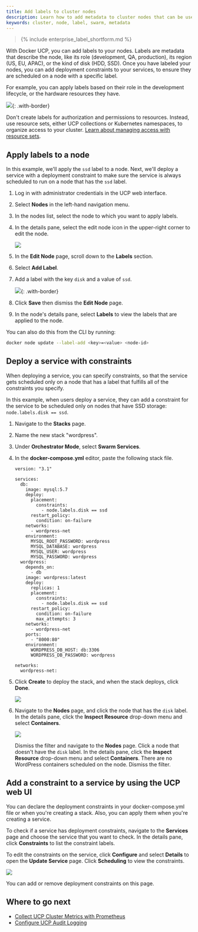 ```yaml
---
title: Add labels to cluster nodes
description: Learn how to add metadata to cluster nodes that can be used to specify constraints when deploying services.
keywords: cluster, node, label, swarm, metadata
---
```


>{% include enterprise_label_shortform.md %}

With Docker UCP, you can add labels to your nodes. Labels are metadata that
describe the node, like its role (development, QA, production), its region
(US, EU, APAC), or the kind of disk (HDD, SSD). Once you have labeled your
nodes, you can add deployment constraints to your services, to ensure they
are scheduled on a node with a specific label.

For example, you can apply labels based on their role in the development
lifecycle, or the hardware resources they have.

![](../../images/add-labels-to-cluster-nodes-1.svg){: .with-border}

Don't create labels for authorization and permissions to resources.
Instead, use resource sets, either UCP collections or Kubernetes namespaces,
to organize access to your cluster.
[Learn about managing access with resource sets](../../authorization/group-resources.md).

## Apply labels to a node

In this example, we'll apply the `ssd` label to a node. Next, we'll deploy
a service with a deployment constraint to make sure the service is always
scheduled to run on a node that has the `ssd` label.

1. Log in with administrator credentials in the UCP web interface.
2. Select **Nodes** in the left-hand navigation menu.
3. In the nodes list, select the node to which you want to apply labels.
4. In the details pane, select the edit node icon in the upper-right corner to edit the node.

    ![](../../images/v32-edit-node.png)

5. In the **Edit Node** page, scroll down to the **Labels** section.
6. Select **Add Label**.
7. Add a label with the key `disk` and a value of `ssd`.

   ![](../../images/add-labels-to-cluster-nodes-2.png){: .with-border}

8. Click **Save** then dismiss the **Edit Node** page.
9. In the node's details pane, select **Labels** to view the labels that are applied to the node.

You can also do this from the CLI by running:

```bash
docker node update --label-add <key>=<value> <node-id>
```

## Deploy a service with constraints

When deploying a service, you can specify constraints, so that the service gets
scheduled only on a node that has a label that fulfills all of the constraints
you specify.

In this example, when users deploy a service, they can add a constraint for the
service to be scheduled only on nodes that have SSD storage:
`node.labels.disk == ssd`.

1. Navigate to the **Stacks** page.
2. Name the new stack "wordpress".
3. Under **Orchestrator Mode**, select **Swarm Services**.
4. In the **docker-compose.yml** editor, paste the following stack file.

   ```
   version: "3.1"

   services:
     db:
       image: mysql:5.7
       deploy:
         placement:
           constraints:
             - node.labels.disk == ssd
         restart_policy:
           condition: on-failure
       networks:
         - wordpress-net
       environment:
         MYSQL_ROOT_PASSWORD: wordpress
         MYSQL_DATABASE: wordpress
         MYSQL_USER: wordpress
         MYSQL_PASSWORD: wordpress
     wordpress:
       depends_on:
         - db
       image: wordpress:latest
       deploy:
         replicas: 1
         placement:
           constraints:
             - node.labels.disk == ssd
         restart_policy:
           condition: on-failure
           max_attempts: 3
       networks:
         - wordpress-net
       ports:
         - "8000:80"
       environment:
         WORDPRESS_DB_HOST: db:3306
         WORDPRESS_DB_PASSWORD: wordpress

   networks:
     wordpress-net:
   ```

5. Click **Create** to deploy the stack, and when the stack deploys,
click **Done**.

   ![](../../images/use-constraints-in-stack-deployment.png)

6. Navigate to the **Nodes** page, and click the node that has the
`disk` label. In the details pane, click the **Inspect Resource**
drop-down menu and select **Containers**.

   ![](../../images/use-constraints-in-stack-deployment-2.png)

   Dismiss the filter and navigate to the **Nodes** page. Click a node that
   doesn't have the `disk` label. In the details pane, click the
   **Inspect Resource** drop-down menu and select **Containers**. There are no
   WordPress containers scheduled on the node. Dismiss the filter.

## Add a constraint to a service by using the UCP web UI

You can declare the deployment constraints in your docker-compose.yml file or
when you're creating a stack. Also, you can apply them when you're creating
a service.

To check if a service has deployment constraints, navigate to the
**Services** page and choose the service that you want to check.
In the details pane, click **Constraints** to list the constraint labels.

To edit the constraints on the service, click **Configure** and select
**Details** to open the **Update Service** page. Click **Scheduling** to
view the constraints.

![](../../images/add-constraint-to-service.png)

You can add or remove deployment constraints on this page.

## Where to go next

- [Collect UCP Cluster Metrics with Prometheus](collect-cluster-metrics.md)
- [Configure UCP Audit Logging](enable-audit-logging.md)
